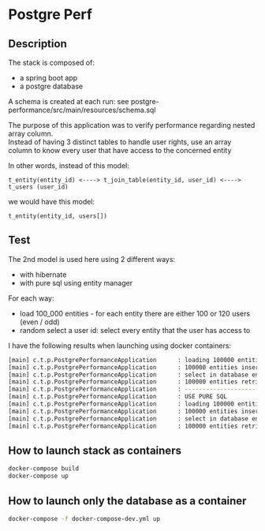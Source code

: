 # Postgre Perf

## Description

The stack is composed of:
- a spring boot app
- a postgre database

A schema is created at each run: see postgre-performance/src/main/resources/schema.sql

The purpose of this application was to verify performance regarding nested array column.  
Instead of having 3 distinct tables to handle user rights, use an array column to know every user that have access to the concerned entity

In other words, instead of this model:
```
t_entity(entity_id) <----> t_join_table(entity_id, user_id) <----> t_users (user_id)
```
we would have this model:
```
t_entity(entity_id, users[])
```

## Test
The 2nd model is used here using 2 different ways:
- with hibernate
- with pure sql using entity manager

For each way:
- load 100_000 entities - for each entity there are either 100 or 120 users (even / odd)
- random select a user id: select every entity that the user has access to

I have the following results when launching using docker containers:
```sh
[main] c.t.p.PostgrePerformanceApplication      : loading 100000 entities...
[main] c.t.p.PostgrePerformanceApplication      : 100000 entities inserted in 13353 ms
[main] c.t.p.PostgrePerformanceApplication      : select in database entities linked to username_38 using JPA repository...
[main] c.t.p.PostgrePerformanceApplication      : 100000 entities retrieved in 3815 ms
[main] c.t.p.PostgrePerformanceApplication      : ----------------------------------
[main] c.t.p.PostgrePerformanceApplication      : USE PURE SQL
[main] c.t.p.PostgrePerformanceApplication      : loading 100000 entities...
[main] c.t.p.PostgrePerformanceApplication      : 100000 entities inserted in 6562 ms
[main] c.t.p.PostgrePerformanceApplication      : select in database entities linked to username_38 using Entity Manager...
[main] c.t.p.PostgrePerformanceApplication      : 100000 entities retrieved in 229 ms
```


## How to launch stack as containers
```sh
docker-compose build
docker-compose up
```

## How to launch only the database as a container
```sh
docker-compose -f docker-compose-dev.yml up
```
